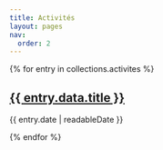 ```yaml
---
title: Activités
layout: pages
nav:
  order: 2
---
```


<div>
{% for entry in collections.activites %}
  <article class="activites">
    <h2 class="activites__title"><a href="{{ entry.url }}">{{ entry.data.title }}</a></h2>
    <p class="activites__meta">{{ entry.date | readableDate }}</p>
  </article>
{% endfor %}
</div>
